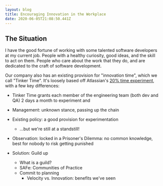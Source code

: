 ```yaml
---
layout: blog
title: Encouraging Innovation in the Workplace
date: 2020-06-05T21:08:50.441Z
---
```

## The Situation
I have the good fortune of working with some talented software developers at my current job. People with a healthy curiosity, good ideas, and the skill to act on them. People who care about the work that they do, and are dedicated to the craft of software development.

Our company also has an existing provision for "innovation time", which we call "Tinker Time". It's loosely based off Atlassian's [20% time experiment](https://www.atlassian.com/blog/archives/20_time_experiment), with a few key differences:
- Tinker Time grants each member of the engineering team (both dev and QA) 2 days a month to experiment and 

- Management: unknown stance, passing up the chain
- Existing policy: a good provision for experimentation
    - ...but we're still at a standstill!
- Observation: locked in a Prisoner's Dilemma: no common knowledge, best for nobody to risk getting punished
- Solution: Guild up
    - What is a guild?
    - SAFe: Communities of Practice
    - Commit to planning
        - Velocity vs. Innovation: benefits we've seen
